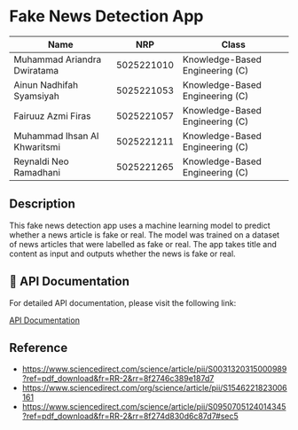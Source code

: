 # Fake News Detection App

| Name                         | NRP        | Class                           |
| ---------------------------- | ---------- | ------------------------------- |
| Muhammad Ariandra Dwiratama  | 5025221010 | Knowledge-Based Engineering (C) |
| Ainun Nadhifah Syamsiyah     | 5025221053 | Knowledge-Based Engineering (C) |
| Fairuuz Azmi Firas           | 5025221057 | Knowledge-Based Engineering (C) |
| Muhammad Ihsan Al Khwaritsmi | 5025221211 | Knowledge-Based Engineering (C) |
| Reynaldi Neo Ramadhani       | 5025221265 | Knowledge-Based Engineering (C) |

## Description

This fake news detection app uses a machine learning model to predict whether a news article is fake or real. The model was trained on a dataset of news articles that were labelled as fake or real. The app takes title and content as input and outputs whether the news is fake or real.

## 📄 API Documentation

For detailed API documentation, please visit the following link:

[API Documentation](https://api.fake-news-detection.ainunns.me/docs)

## Reference

- https://www.sciencedirect.com/science/article/pii/S0031320315000989?ref=pdf_download&fr=RR-2&rr=8f2746c389e187d7
- https://www.sciencedirect.com/org/science/article/pii/S1546221823006161
- https://www.sciencedirect.com/science/article/pii/S0950705124014345?ref=pdf_download&fr=RR-2&rr=8f274d830d6c87d7#sec5
